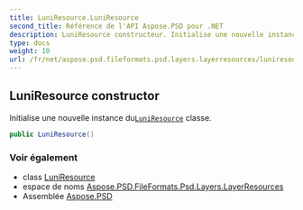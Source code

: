 ```yaml
---
title: LuniResource.LuniResource
second_title: Référence de l'API Aspose.PSD pour .NET
description: LuniResource constructeur. Initialise une nouvelle instance duLuniResource classe.
type: docs
weight: 10
url: /fr/net/aspose.psd.fileformats.psd.layers.layerresources/luniresource/luniresource/
---
```

## LuniResource constructor

Initialise une nouvelle instance du[`LuniResource`](../) classe.

```csharp
public LuniResource()
```

### Voir également

* class [LuniResource](../)
* espace de noms [Aspose.PSD.FileFormats.Psd.Layers.LayerResources](../../luniresource/)
* Assemblée [Aspose.PSD](../../../)


